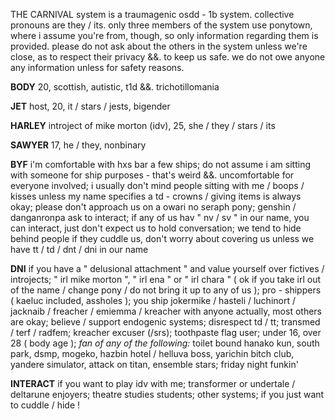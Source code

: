THE CARNIVAL system is a traumagenic osdd - 1b system. collective pronouns are they / its. only three members of the system use ponytown, where i assume you're from, though, so only information regarding them is provided. please do not ask about the others in the system unless we're close, as to respect their privacy &&. to keep us safe. we do not owe anyone any information unless for safety reasons.

**BODY** 20, scottish, autistic, t1d &&. trichotillomania

**JET** host, 20, it / stars / jests, bigender

**HARLEY** introject of mike morton (idv), 25, she / they / stars / its

**SAWYER** 17, he / they, nonbinary 

**BYF** i'm comfortable with hxs bar a few ships; do not assume i am sitting with someone for ship purposes - that's weird &&. uncomfortable for everyone involved; i usually don't mind people sitting with me / boops / kisses unless my name specifies a td - crowns / giving items is always okay; please don't approach us on a owari no seraph pony; genshin / danganronpa ask to interact; if any of us hav " nv / sv " in our name, you can interact, just don't expect us to hold conversation; we tend to hide behind people if they cuddle us, don't worry about covering us unless we have tt / td / dnt / dni in our name

**DNI** if you have a " delusional attachment " and value yourself over fictives / introjects; " irl mike morton ", " irl ena " or " irl chara " ( ok if you take irl out of the name / change pony / do not bring it up to any of us ); pro - shippers ( kaeluc included, assholes ); you ship jokermike / hasteli / luchinort / jacknaib / freacher / emiemma / kreacher with anyone actually, most others are okay; believe / support endogenic systems; disrespect td / tt; transmed / terf / radfem; kreacher excuser (/srs); toothpaste flag user; under 16, over 28 ( body age ); *fan of any of the following:* toilet bound hanako kun, south park, dsmp, mogeko, hazbin hotel / helluva boss, yarichin bitch club, yandere simulator, attack on titan, ensemble stars; friday night funkin'

**INTERACT** if you want to play idv with me; transformer or undertale / deltarune enjoyers; theatre studies students; other systems; if you just want to cuddle / hide !
